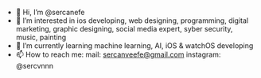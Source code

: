- 👋 Hi, I’m @sercanefe
- 👀 I’m interested in ios developing, web designing, programming, digital marketing, graphic designing, social media expert, syber security, music, painting
- 🌱 I’m currently learning machine learning, AI, iOS & watchOS developing
- 📫 How to reach me:
  mail: sercanveefe@gmail.com
  instagram: @sercvnnn 

<!---
sercanefe/sercanefe is a ✨ special ✨ repository because its `README.md` (this file) appears on your GitHub profile.
You can click the Preview link to take a look at your changes.
--->
